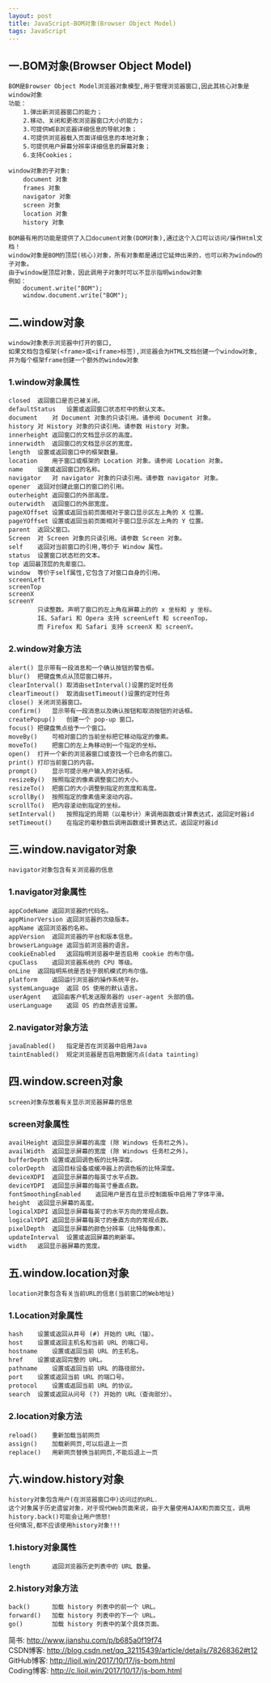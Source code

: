 ```yaml
---
layout: post
title: JavaScript-BOM对象(Browser Object Model)
tags: JavaScript
---
```

## 一.BOM对象(Browser Object Model)
	BOM是Browser Object Model浏览器对象模型,用于管理浏览器窗口,因此其核心对象是window对象	
	功能：
		1.弹出新浏览器窗口的能力；
		2.移动、关闭和更改浏览器窗口大小的能力；
		3.可提供WEB浏览器详细信息的导航对象；
		4.可提供浏览器载入页面详细信息的本地对象；
		5.可提供用户屏幕分辨率详细信息的屏幕对象；
		6.支持Cookies；
	
	window对象的子对象:
		document 对象
		frames 对象
		navigator 对象
		screen 对象
		location 对象
		history 对象
	
	BOM最有用的功能是提供了入口document对象(DOM对象),通过这个入口可以访问/操作Html文档！
	window对象是BOM的顶层(核心)对象，所有对象都是通过它延伸出来的，也可以称为window的子对象。
	由于window是顶层对象，因此调用子对象时可以不显示指明window对象
	例如：
		document.write("BOM");
		window.document.write("BOM");		
	
## 二.window对象
	window对象表示浏览器中打开的窗口,
	如果文档包含框架(<frame>或<iframe>标签),浏览器会为HTML文档创建一个window对象,并为每个框架frame创建一个额外的window对象
	
### 1.window对象属性
	closed	返回窗口是否已被关闭。
	defaultStatus	设置或返回窗口状态栏中的默认文本。
	document	对 Document 对象的只读引用。请参阅 Document 对象。
	history	对 History 对象的只读引用。请参数 History 对象。
	innerheight	返回窗口的文档显示区的高度。
	innerwidth	返回窗口的文档显示区的宽度。
	length	设置或返回窗口中的框架数量。
	location	用于窗口或框架的 Location 对象。请参阅 Location 对象。
	name	设置或返回窗口的名称。
	navigator	对 navigator 对象的只读引用。请参数 navigator 对象。
	opener	返回对创建此窗口的窗口的引用。
	outerheight	返回窗口的外部高度。
	outerwidth	返回窗口的外部宽度。
	pageXOffset	设置或返回当前页面相对于窗口显示区左上角的 X 位置。
	pageYOffset	设置或返回当前页面相对于窗口显示区左上角的 Y 位置。
	parent	返回父窗口。
	Screen	对 Screen 对象的只读引用。请参数 Screen 对象。
	self	返回对当前窗口的引用,等价于 Window 属性。
	status	设置窗口状态栏的文本。
	top	返回最顶层的先辈窗口。
	window	等价于self属性,它包含了对窗口自身的引用。
	screenLeft  
	screenTop
	screenX
	screenY
			只读整数。声明了窗口的左上角在屏幕上的的 x 坐标和 y 坐标。
			IE、Safari 和 Opera 支持 screenLeft 和 screenTop，
			而 Firefox 和 Safari 支持 screenX 和 screenY。
	
### 2.window对象方法
	alert()	显示带有一段消息和一个确认按钮的警告框。
	blur()	把键盘焦点从顶层窗口移开。
	clearInterval()	取消由setInterval()设置的定时任务
	clearTimeout()	取消由setTimeout()设置的定时任务
	close()	关闭浏览器窗口。
	confirm()	显示带有一段消息以及确认按钮和取消按钮的对话框。
	createPopup()	创建一个 pop-up 窗口。
	focus()	把键盘焦点给予一个窗口。
	moveBy()	可相对窗口的当前坐标把它移动指定的像素。
	moveTo()	把窗口的左上角移动到一个指定的坐标。
	open()	打开一个新的浏览器窗口或查找一个已命名的窗口。
	print()	打印当前窗口的内容。
	prompt()	显示可提示用户输入的对话框。
	resizeBy()	按照指定的像素调整窗口的大小。
	resizeTo()	把窗口的大小调整到指定的宽度和高度。
	scrollBy()	按照指定的像素值来滚动内容。
	scrollTo()	把内容滚动到指定的坐标。
	setInterval()	按照指定的周期（以毫秒计）来调用函数或计算表达式，返回定时器id
	setTimeout()	在指定的毫秒数后调用函数或计算表达式，返回定时器id
			
## 三.window.navigator对象
	navigator对象包含有关浏览器的信息
	
### 1.navigator对象属性
	appCodeName	返回浏览器的代码名。
	appMinorVersion	返回浏览器的次级版本。
	appName	返回浏览器的名称。
	appVersion	返回浏览器的平台和版本信息。
	browserLanguage	返回当前浏览器的语言。
	cookieEnabled	返回指明浏览器中是否启用 cookie 的布尔值。
	cpuClass	返回浏览器系统的 CPU 等级。
	onLine	返回指明系统是否处于脱机模式的布尔值。
	platform	返回运行浏览器的操作系统平台。
	systemLanguage	返回 OS 使用的默认语言。
	userAgent	返回由客户机发送服务器的 user-agent 头部的值。
	userLanguage	返回 OS 的自然语言设置。
	
### 2.navigator对象方法
	javaEnabled()	指定是否在浏览器中启用Java
	taintEnabled()	规定浏览器是否启用数据污点(data tainting)

## 四.window.screen对象
	screen对象存放着有关显示浏览器屏幕的信息

### screen对象属性
	availHeight	返回显示屏幕的高度 (除 Windows 任务栏之外)。
	availWidth	返回显示屏幕的宽度 (除 Windows 任务栏之外)。
	bufferDepth	设置或返回调色板的比特深度。
	colorDepth	返回目标设备或缓冲器上的调色板的比特深度。
	deviceXDPI	返回显示屏幕的每英寸水平点数。
	deviceYDPI	返回显示屏幕的每英寸垂直点数。
	fontSmoothingEnabled	返回用户是否在显示控制面板中启用了字体平滑。
	height	返回显示屏幕的高度。
	logicalXDPI	返回显示屏幕每英寸的水平方向的常规点数。
	logicalYDPI	返回显示屏幕每英寸的垂直方向的常规点数。
	pixelDepth	返回显示屏幕的颜色分辨率（比特每像素）。
	updateInterval	设置或返回屏幕的刷新率。
	width	返回显示器屏幕的宽度。

## 五.window.location对象
	location对象包含有关当前URL的信息(当前窗口的Web地址)
	
### 1.Location对象属性
	hash	设置或返回从井号 (#) 开始的 URL（锚）。
	host	设置或返回主机名和当前 URL 的端口号。
	hostname	设置或返回当前 URL 的主机名。
	href	设置或返回完整的 URL。
	pathname	设置或返回当前 URL 的路径部分。
	port	设置或返回当前 URL 的端口号。
	protocol	设置或返回当前 URL 的协议。
	search	设置或返回从问号 (?) 开始的 URL（查询部分）。
	
### 2.location对象方法
	reload()	重新加载当前网页
	assign()	加载新网页,可以后退上一页	
	replace()	用新网页替换当前网页,不能后退上一页
	
## 六.window.history对象
	history对象包含用户(在浏览器窗口中)访问过的URL.
	这个对象属于历史遗留对象，对于现代Web页面来说，由于大量使用AJAX和页面交互，调用history.back()可能会让用户愤怒!
	任何情况,都不应该使用history对象!!!

### 1.history对象属性
	length      返回浏览器历史列表中的 URL 数量。
	
### 2.history对象方法
	back()	    加载 history 列表中的前一个 URL。
	forward()	加载 history 列表中的下一个 URL。
	go()	    加载 history 列表中的某个具体页面。
	
简书: http://www.jianshu.com/p/b685a0f19f74  
CSDN博客: http://blog.csdn.net/qq_32115439/article/details/78268362#t12  
GitHub博客: http://lioil.win/2017/10/17/js-bom.html  
Coding博客: http://c.lioil.win/2017/10/17/js-bom.html  